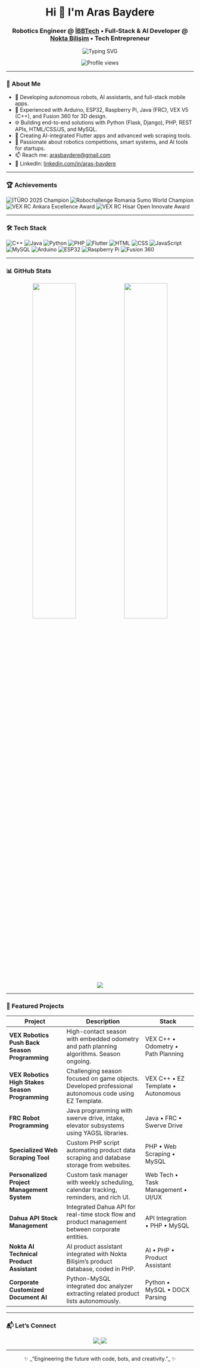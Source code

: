 <h1 align="center">Hi 👋 I'm Aras Baydere</h1>
<h3 align="center">
  Robotics Engineer @ <a href="https://ibbtech.com.tr">İBBTech</a> •
  Full‑Stack & AI Developer @ <a href="https://noktabilisim.com.tr">Nokta Bilişim</a> •
  Tech Entrepreneur
</h3>

<p align="center">
  <img src="https://readme-typing-svg.herokuapp.com?font=Fira+Code&weight=600&size=22&duration=2500&pause=300&center=true&vCenter=true&width=700&lines=Building+robots%2C+web+apps%2C+and+AI+assistants;Coding+hardware+to+cloud%2C+full+stack;Exploring+automation+through+tech+and+design" alt="Typing SVG" />
</p>

<p align="center">
  <img src="https://badgen.net/github/views/arasbaydere?icon=eye&label=Profile%20Views&color=00aaff" alt="Profile views" />
</p>


---

### 🚀 About Me
- 🔭 Developing autonomous robots, AI assistants, and full-stack mobile apps.
- 🤖 Experienced with Arduino, ESP32, Raspberry Pi, Java (FRC), VEX V5 (C++), and Fusion 360 for 3D design.
- 🌐 Building end-to-end solutions with Python (Flask, Django), PHP, REST APIs, HTML/CSS/JS, and MySQL.
- 📱 Creating AI-integrated Flutter apps and advanced web scraping tools.
- 🎯 Passionate about robotics competitions, smart systems, and AI tools for startups.
- 📫 Reach me: arasbaydere@gmail.com
- 🔗 LinkedIn: [linkedin.com/in/aras-baydere](https://tr.linkedin.com/in/aras-baydere)

---

### 🏆 Achievements

![İTÜRO 2025 Champion](https://img.shields.io/badge/İTÜRO%202025-Rescue%20Bot%20Champion-blue?style=for-the-badge)
![Robochallenge Romania Sumo World Champion](https://img.shields.io/badge/Robochallenge-Romania%20Sumo%20World%20Champion-red?style=for-the-badge)
![VEX RC Ankara Excellence Award](https://img.shields.io/badge/VEX%20RC-Ankara%20Excellence%20Award-blueviolet?style=for-the-badge)
![VEX RC Hisar Open Innovate Award](https://img.shields.io/badge/VEX%20RC-Hisar%20Open%20Innovate%20Award-yellow?style=for-the-badge)

---

### 🛠 Tech Stack

![C++](https://img.shields.io/badge/C++-00599C?style=for-the-badge&logo=c%2B%2B&logoColor=white)
![Java](https://img.shields.io/badge/Java-ED8B00?style=for-the-badge&logo=openjdk&logoColor=white)
![Python](https://img.shields.io/badge/Python-3776AB?style=for-the-badge&logo=python&logoColor=white)
![PHP](https://img.shields.io/badge/PHP-777BB4?style=for-the-badge&logo=php&logoColor=white)
![Flutter](https://img.shields.io/badge/Flutter-02569B?style=for-the-badge&logo=flutter&logoColor=white)
![HTML](https://img.shields.io/badge/HTML-E34F26?style=for-the-badge&logo=html5&logoColor=white)
![CSS](https://img.shields.io/badge/CSS-1572B6?style=for-the-badge&logo=css3&logoColor=white)
![JavaScript](https://img.shields.io/badge/JavaScript-F7DF1E?style=for-the-badge&logo=javascript&logoColor=black)
![MySQL](https://img.shields.io/badge/MySQL-00758F?style=for-the-badge&logo=mysql&logoColor=white)
![Arduino](https://img.shields.io/badge/Arduino-00979D?style=for-the-badge&logo=arduino&logoColor=white)
![ESP32](https://img.shields.io/badge/ESP32-000000?style=for-the-badge&logo=espressif&logoColor=white)
![Raspberry Pi](https://img.shields.io/badge/Raspberry%20Pi-C51A4A?style=for-the-badge&logo=raspberry%20pi&logoColor=white)
![Fusion 360](https://img.shields.io/badge/Fusion360-F0922B?style=for-the-badge&logo=autodesk&logoColor=white)

---

### 📊 GitHub Stats

<p align="center">
  <img src="https://github-readme-stats.vercel.app/api?username=arasbaydere&show_icons=true&theme=tokyonight" width="48%">
  <img src="https://github-readme-streak-stats.herokuapp.com/?user=arasbaydere&theme=tokyonight" width="48%">
  <br>
  <img src="https://github-readme-stats.vercel.app/api/top-langs/?username=arasbaydere&layout=compact&theme=tokyonight">
</p>

---

### 📌 Featured Projects

| Project | Description | Stack |
|--------|-------------|-------|
| **VEX Robotics Push Back Season Programming** | High-contact season with embedded odometry and path planning algorithms. Season ongoing. | VEX C++ • Odometry • Path Planning |
| **VEX Robotics High Stakes Season Programming** | Challenging season focused on game objects. Developed professional autonomous code using EZ Template. | VEX C++ • EZ Template • Autonomous |
| **FRC Robot Programming** | Java programming with swerve drive, intake, elevator subsystems using YAGSL libraries. | Java • FRC • Swerve Drive |
| **Specialized Web Scraping Tool** | Custom PHP script automating product data scraping and database storage from websites. | PHP • Web Scraping • MySQL |
| **Personalized Project Management System** | Custom task manager with weekly scheduling, calendar tracking, reminders, and rich UI. | Web Tech • Task Management • UI/UX |
| **Dahua API Stock Management** | Integrated Dahua API for real-time stock flow and product management between corporate entities. | API Integration • PHP • MySQL |
| **Nokta AI Technical Product Assistant** | AI product assistant integrated with Nokta Bilişim’s product database, coded in PHP. | AI • PHP • Product Assistant |
| **Corporate Customized Document AI** | Python-MySQL integrated doc analyzer extracting related product lists autonomously. | Python • MySQL • DOCX Parsing |

---

### 📬 Let’s Connect

<p align="center">
  <a href="mailto:arasbaydere@gmail.com">
    <img src="https://img.shields.io/badge/Gmail-Email-red?style=for-the-badge&logo=gmail">
  </a>
  <a href="https://tr.linkedin.com/in/aras-baydere">
    <img src="https://img.shields.io/badge/LinkedIn-Connect-blue?style=for-the-badge&logo=linkedin">
  </a>
</p>

---

<p align="center">✨ _“Engineering the future with code, bots, and creativity.”_ ✨</p>
